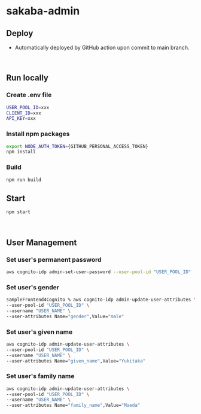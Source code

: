 # sakaba-admin
## Deploy
- Automatically deployed by GitHub action upon commit to main branch.

&nbsp;

## Run locally
### Create .env file
```sh
USER_POOL_ID=xxx
CLIENT_ID=xxx
API_KEY=xxx
```
### Install npm packages
```sh
export NODE_AUTH_TOKEN={GITHUB_PERSONAL_ACCESS_TOKEN}
npm install
```
### Build
```sh
npm run build
```
## Start
```sh
npm start
```

&nbsp;

## User Management
### Set user's permanent password
```sh
aws cognito-idp admin-set-user-password --user-pool-id "USER_POOL_ID"  --username "USER_NAME" --password "NEW_PASSWORD" --permanent
```

### Set user's gender
```sh
sampleFrontend4Cognito % aws cognito-idp admin-update-user-attributes \
--user-pool-id "USER_POOL_ID" \
--username "USER_NAME" \
--user-attributes Name="gender",Value="male"
```

### Set user's given name
```sh
aws cognito-idp admin-update-user-attributes \
--user-pool-id "USER_POOL_ID" \
--username "USER_NAME" \
--user-attributes Name="given_name",Value="Yukitaka"
```

### Set user's family name
```sh
aws cognito-idp admin-update-user-attributes \
--user-pool-id "USER_POOL_ID" \
--username "USER_NAME" \
--user-attributes Name="family_name",Value="Maeda" 
```

